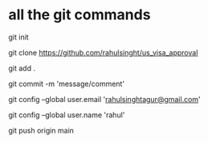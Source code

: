 # all the git commands 

git init

git clone https://github.com/rahulsinght/us_visa_approval

git add .

git commit -m 'message/comment'

git config –global user.email 'rahulsinghtagur@gmail.com'

git config –global user.name 'rahul'

git push origin main 